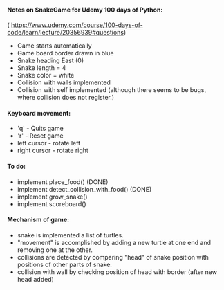 #### Notes on SnakeGame for Udemy 100 days of Python:
( https://www.udemy.com/course/100-days-of-code/learn/lecture/20356939#questions)
- Game starts automatically
- Game board border drawn in blue  
- Snake heading East (0)
- Snake length = 4 
- Snake color = white
- Collision with walls implemented
- Collision with self implemented (although
  there seems to be bugs, where collision
  does not register.)

#### Keyboard movement:
  - 'q' - Quits game
  - 'r' - Reset game
- left cursor - rotate left
- right cursor - rotate right 

#### To do:
- implement place_food()  (DONE)
- implement detect_collision_with_food() (DONE)
- implement grow_snake()
- implement scoreboard()

#### Mechanism of game:
- snake is implemented a list of turtles.
- "movement" is accomplished by adding a 
  new turtle at one end and removing one at 
  the other.
- collisions are detected by comparing "head" of
snake position with positions of other parts 
  of snake. 
- collision with wall by checking position
of head with border (after new head added)
  

